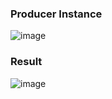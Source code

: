 ### Producer Instance

![image](https://github.com/user-attachments/assets/80b04838-9a8a-4c2d-a967-39eccc04ed89)


### Result

![image](https://github.com/user-attachments/assets/6afe4a19-ff2a-43eb-aa69-76b5034a1a8e)
